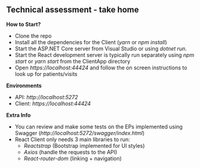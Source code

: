 ## Technical assessment - take home 

**How to Start?**

* Clone the repo
* Install all the dependencies for the Client (_yarn_ or _npm install_)
* Start the ASP.NET Core server from Visual Studio or using _dotnet run_.
* Start the React development server is typically run separately using _npm start_ or _yarn start_ from the ClientApp directory
* Open _https://localhost:44424_ and follow the on screen instructions to look up for patients/visits

**Environments**
* API: _http://localhost:5272_
* Client: _https://localhost:44424_

**Extra Info**
* You can review and make some tests on the EPs implemented using Swagger (_http://localhost:5272/swagger/index.html_)
* React Client only needs 3 main libraries to run:
  *  _Reactstrap_ (Bootstrap implemented for UI styles)
  *  _Axios_ (handle the requests to the API)
  *  _React-router-dom_ (linking + navigation)

